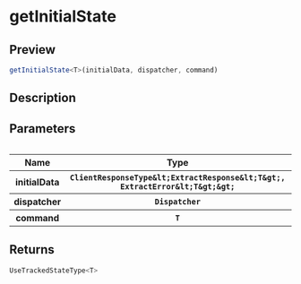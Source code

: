 
      
# getInitialState

<div class="api-docs__section" data-reactroot="">

## Preview

</div><div class="api-docs__preview fn" data-reactroot="">

```ts
getInitialState<T>(initialData, dispatcher, command)
```

</div><div class="api-docs__section" data-reactroot="">

## Description

</div><div class="api-docs__description" data-reactroot=""><span class="api-docs__do-not-parse">



</span></div><div class="api-docs__section" data-reactroot="">

## Parameters

</div><div class="api-docs__parameters" data-reactroot=""><table>

<table><thead><tr><th>Name</th><th>Type</th><th>Description</th></tr></thead><tbody><tr><th>initialData</th><th><code><span class="api-type__type ">ClientResponseType</span><span class="api-type__symbol">&amplt;</span><span class="api-type__type ">ExtractResponse</span><span class="api-type__symbol">&amplt;</span><span class="api-type__type ">T</span><span class="api-type__symbol">&ampgt;</span><span class="api-type__symbol">, </span><span class="api-type__type ">ExtractError</span><span class="api-type__symbol">&amplt;</span><span class="api-type__type ">T</span><span class="api-type__symbol">&ampgt;</span><span class="api-type__symbol">&ampgt;</span></code></th><th><div class="api-docs__description"><span class="api-docs__do-not-parse">



</span></div></th></tr><tr><th>dispatcher</th><th><code><span class="api-type__type ">Dispatcher</span></code></th><th><div class="api-docs__description"><span class="api-docs__do-not-parse">



</span></div></th></tr><tr><th>command</th><th><code><span class="api-type__type ">T</span></code></th><th><div class="api-docs__description"><span class="api-docs__do-not-parse">



</span></div></th></tr></tbody></table>

</table></div><div class="api-docs__section" data-reactroot="">

## Returns

</div><div class="api-docs__returns" data-reactroot="">

```ts
UseTrackedStateType<T>
```

</div>